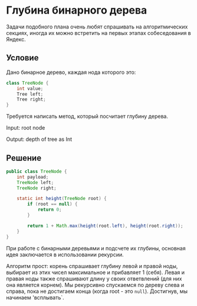 # Глубина бинарного дерева

Задачи подобного плана очень любят спрашивать на алгоритмических секциях, иногда их можно встретить на первых этапах собеседования в Яндекс.

## Условие

Дано бинарное дерево, каждая нода которого это:

```java
class TreeNode {
    int value;
    Tree left;
    Tree right;
}
```

Требуется написать метод, который посчитает глубину дерева.

Input: root node

Output: depth of tree as Int

## Решение

```java
public class TreeNode {
    int payload;
    TreeNode left;
    TreeNode right;

    static int height(TreeNode root) {
        if (root == null) {
            return 0;
        }

        return 1 + Math.max(height(root.left), height(root.right));
    }
}
```

При работе с бинарными деревьями и подсчете их глубины, основная идея заключается в использовании рекурсии.

Алгоритм прост: корень спрашивает глубину левой и правой ноды, выбирает из этих чисел максимальное и прибавляет 1 (себя).
Левая и правая ноды также спрашивают длину у своих ответвлений (для них она является корнем). Мы рекурсивно спускаемся по дереву слева и справа, пока не достигаем конца (когда root - это `null`). Достигнув, мы начинаем 'всплывать`.
